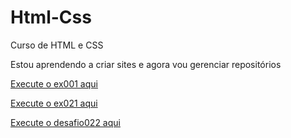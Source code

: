 # Html-Css
Curso de HTML e  CSS

Estou aprendendo a criar sites e agora vou gerenciar repositórios

<a href="https://isaias920.github.io/Html-Css/exercicios/ex001/index.html" target="_blank">Execute o ex001 aqui</a>

<a href="https://isaias920.github.io/Html-Css/exercicios/ex021/desafio/index.html" target="_blank">Execute o ex021 aqui</a>

<a href="https://isaias920.github.io/Html-Css/exercicios/ex022/desafio012/index.html" target="_blank">Execute o desafio022 aqui</a>